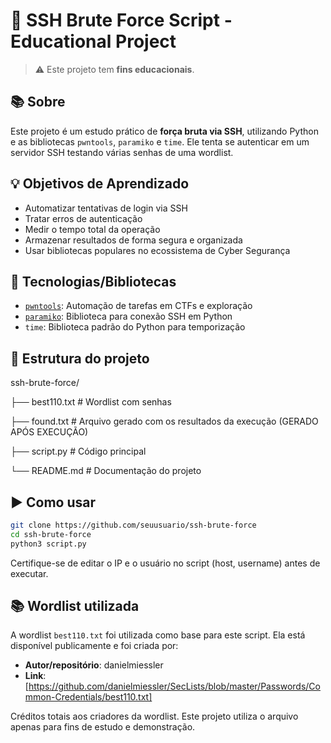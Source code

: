 # 🔐 SSH Brute Force Script - Educational Project

> ⚠️ Este projeto tem **fins educacionais**.

## 📚 Sobre

Este projeto é um estudo prático de **força bruta via SSH**, utilizando Python e as bibliotecas `pwntools`, `paramiko` e `time`. Ele tenta se autenticar em um servidor SSH testando várias senhas de uma wordlist.

## 💡 Objetivos de Aprendizado

- Automatizar tentativas de login via SSH
- Tratar erros de autenticação
- Medir o tempo total da operação
- Armazenar resultados de forma segura e organizada
- Usar bibliotecas populares no ecossistema de Cyber Segurança

## 🧠 Tecnologias/Bibliotecas

- [`pwntools`](https://docs.pwntools.com/en/stable/): Automação de tarefas em CTFs e exploração
- [`paramiko`](https://www.paramiko.org/): Biblioteca para conexão SSH em Python
- `time`: Biblioteca padrão do Python para temporização

## 📁 Estrutura do projeto

ssh-brute-force/

├── best110.txt # Wordlist com senhas

├── found.txt # Arquivo gerado com os resultados da execução (GERADO APÓS EXECUÇÃO)

├── script.py # Código principal

└── README.md # Documentação do projeto


## ▶️ Como usar

```bash
git clone https://github.com/seuusuario/ssh-brute-force
cd ssh-brute-force
python3 script.py
```
Certifique-se de editar o IP e o usuário no script (host, username) antes de executar.

## 📚 Wordlist utilizada

A wordlist `best110.txt` foi utilizada como base para este script. Ela está disponível publicamente e foi criada por:

- **Autor/repositório**: danielmiessler
- **Link**: [https://github.com/danielmiessler/SecLists/blob/master/Passwords/Common-Credentials/best110.txt]

Créditos totais aos criadores da wordlist. Este projeto utiliza o arquivo apenas para fins de estudo e demonstração.




